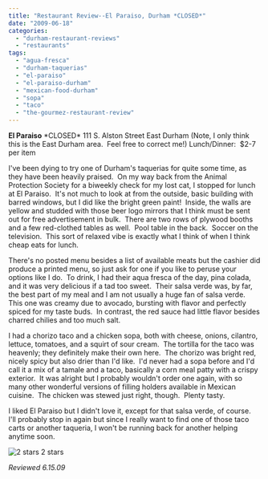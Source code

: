 ```yaml
---
title: "Restaurant Review--El Paraiso, Durham *CLOSED*"
date: "2009-06-18"
categories:
  - "durham-restaurant-reviews"
  - "restaurants"
tags:
  - "agua-fresca"
  - "durham-taquerias"
  - "el-paraiso"
  - "el-paraiso-durham"
  - "mexican-food-durham"
  - "sopa"
  - "taco"
  - "the-gourmez-restaurant-review"
---
```


**El Paraiso** \*CLOSED\* 111 S. Alston Street East Durham (Note, I only think this is the East Durham area.  Feel free to correct me!) Lunch/Dinner:  $2-7 per item

I've been dying to try one of Durham's taquerias for quite some time, as they have been heavily praised.  On my way back from the Animal Protection Society for a biweekly check for my lost cat, I stopped for lunch at El Paraiso.  It's not much to look at from the outside, basic building with barred windows, but I did like the bright green paint!  Inside, the walls are yellow and studded with those beer logo mirrors that I think must be sent out for free advertisement in bulk.  There are two rows of plywood booths and a few red-clothed tables as well.  Pool table in the back.  Soccer on the television.  This sort of relaxed vibe is exactly what I think of when I think cheap eats for lunch.

There's no posted menu besides a list of available meats but the cashier did produce a printed menu, so just ask for one if you like to peruse your options like I do.  To drink, I had their aqua fresca of the day, pina colada, and it was very delicious if a tad too sweet.  Their salsa verde was, by far, the best part of my meal and I am not usually a huge fan of salsa verde.  This one was creamy due to avocado, bursting with flavor and perfectly spiced for my taste buds.  In contrast, the red sauce had little flavor besides charred chilies and too much salt.

I had a chorizo taco and a chicken sopa, both with cheese, onions, cilantro, lettuce, tomatoes, and a squirt of sour cream.  The tortilla for the taco was heavenly; they definitely make their own here.  The chorizo was bright red, nicely spicy but also drier than I'd like.  I'd never had a sopa before and I'd call it a mix of a tamale and a taco, basically a corn meal patty with a crispy exterior.  It was alright but I probably wouldn't order one again, with so many other wonderful versions of filling holders available in Mexican cuisine.  The chicken was stewed just right, though.  Plenty tasty.

I liked El Paraiso but I didn't love it, except for that salsa verde, of course.  I'll probably stop in again but since I really want to find one of those taco carts or another taqueria, I won't be running back for another helping anytime soon.




<div class="caption">

![2 stars](http://s3.amazonaws.com/thegourmez-wpmedia/2009/02/rating_chicken11.gif "rating_chicken11") 2 stars</div>


_Reviewed 6.15.09_
